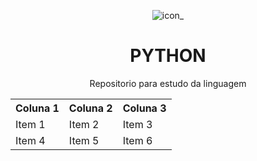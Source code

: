  
 
<div align="center">

![icon_](https://user-images.githubusercontent.com/61427998/230957822-61c3d9bd-dc48-44d2-87d8-30a4c1ce61d0.png)

</div>


<div align="center">

 <h1>PYTHON</h1>
 <P>Repositorio para estudo da linguagem</P>

</div>
<table>
  <tr>
    <th>Coluna 1</th>
    <th>Coluna 2</th>
    <th>Coluna 3</th>
  </tr>
  <tr>
    <td>Item 1</td>
    <td>Item 2</td>
    <td>Item 3</td>
  </tr>
  <tr>
    <td>Item 4</td>
    <td>Item 5</td>
    <td>Item 6</td>
  </tr>
</table>




